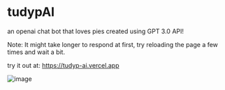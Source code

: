 # tudypAI
an openai chat bot that loves pies created using GPT 3.0 API!

Note: It might take longer to respond at first, try reloading the page a few times and wait a bit.

try it out at: https://tudyp-ai.vercel.app

![image](https://user-images.githubusercontent.com/33548577/224575735-8df718da-56b9-4601-b723-4609dd323531.png)

